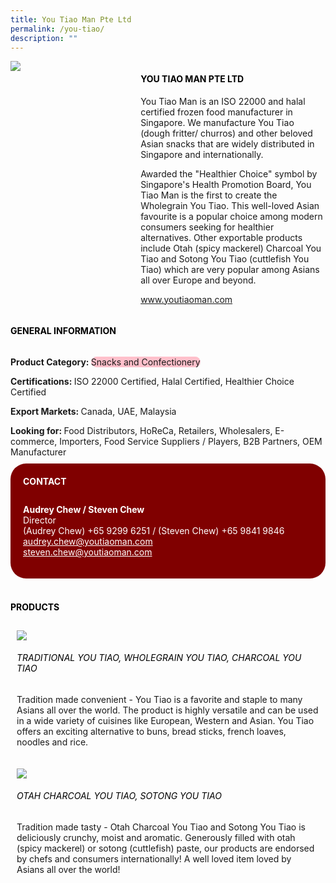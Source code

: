 ```yaml
--- 
title: You Tiao Man Pte Ltd 
permalink: /you-tiao/ 
description: ""
---
```


<div class="flex-paragraph"> 
<div class="flex-container" style="display: flex; flex-wrap: wrap;"> 
<div class="card sgds" style="flex: 1 1 40%; display: block;"> 
<img src="https://drive.google.com/u/0/uc?id=1vUNpnwkMMfmvmbWrsynw74UKSRWrpzmI&export=download"> 
</div> 
<div class="card-sgds" style="flex: 1 1 58%; display: block; margin-left: 3px"> 
<h4 style="text-transform: uppercase; color: black;">
<b>You Tiao Man Pte Ltd
</b>
</h4> 
<p>You Tiao Man is an ISO 22000 and halal certified frozen food manufacturer in Singapore. We manufacture You Tiao (dough fritter/ churros) and other beloved Asian snacks that are widely distributed in Singapore and internationally.
</p> 
<p>Awarded the "Healthier Choice" symbol by Singapore's Health Promotion Board, You Tiao Man is the first to create the Wholegrain You Tiao. This well-loved Asian favourite is a popular choice among modern consumers seeking for healthier alternatives. Other exportable products include Otah (spicy mackerel) Charcoal You Tiao and Sotong You Tiao (cuttlefish You Tiao) which are very popular among Asians all over Europe and beyond.
</p> 
<p>
<a href="https://www.youtiaoman.com" target="_blank">www.youtiaoman.com
</a>
</p> 
</div> 
</div> 
</div> 
<h4 style="text-transform: uppercase; color: black;"> 
<b>General Information
</b> 
</h4> 
<div class="flex-container" style="display: flex; flex-wrap: wrap;"> 
<div class="card sgds" style="flex: 1 1 65%; display: block; align-self: stretch"> 
<div class="flex-paragraph"> 
<p> 
<b>Product Category: 
</b> 
<span style=" background-color: pink; border-radius: 10px;">Snacks and Confectionery
</span> 
</p> 
<p> 
<b>Certifications: 
</b>ISO 22000 Certified, Halal Certified, Healthier Choice Certified 
</p> 
<p> 
<b>Export Markets: 
</b>Canada, UAE, Malaysia 
</p> 
<p style="margin-bottom: 10px;"> 
<b>Looking for: 
</b>Food Distributors, HoReCa, Retailers, Wholesalers, E-commerce, Importers, Food Service Suppliers / Players, B2B Partners, OEM Manufacturer 
</p> 
</div> 
</div> 
<div class="card sgds" style="flex: 1 1 35%; padding: 10px; display: block; background-color: maroon; border-radius: 25px; align-self: center;"> 
<h4 style="color: white; margin-top: 10px; margin-left: 10px;">CONTACT
</h4> 
<div class="flex-paragraph"> 
<p style="padding: 10px; color: white;"> 
<b>Audrey Chew / Steven Chew
</b> 
<br>Director
<br>(Audrey Chew) +65 9299 6251 / (Steven Chew) +65 9841 9846
<br> 
<a href="mailto:audrey.chew@youtiaoman.com" style="color: white;">audrey.chew@youtiaoman.com
</a>
<br> 
<a href="mailto:steven.chew@youtiaoman.com" style="color: white;">steven.chew@youtiaoman.com
</a> 
</p> 
</div> 
</div> 
</div> 
<br> 
<h4 style="text-transform: uppercase; color: black;"> 
<b>Products
</b> 
</h4> 
<div style="display: flex; flex-wrap: wrap;"> 
<div class="card sgds" style="flex: 1 1 47%; margin: 10px; display: block;"> 
<div class="flex-image" style="display: block;"> 
<img src="https://drive.google.com/u/0/uc?id=1Ch0aC890FT4UtHnPT7sh9Zo6FW02dBdX&export=download"> 
</div> 
<div class="flex-paragraph"> 
<h6 style="text-transform: uppercase; color: black;">Traditional You Tiao, Wholegrain You Tiao, Charcoal You Tiao
</h6> 
<p>Tradition made convenient - You Tiao is a favorite and staple to many Asians all over the world. The product is highly versatile and can be used in a wide variety of cuisines like European, Western and Asian. You Tiao offers an exciting alternative to buns, bread sticks, french loaves, noodles and rice.
</p> 
</div> 
</div> 
<div class="card sgds" style="flex: 1 1 47%; margin: 10px; display: block;"> 
<div class="flex-image" style="display: block;"> 
<img src="https://drive.google.com/u/0/uc?id=1lMBFenNmaI5ERu1fGKy7tkb8dMkWa9g8&export=download"> 
</div> 
<div class="flex-paragraph"> 
<h6 style="text-transform: uppercase; color: black;">Otah Charcoal You Tiao, Sotong You Tiao
</h6> 
<p>Tradition made tasty - Otah Charcoal You Tiao and Sotong You Tiao is deliciously crunchy, moist and aromatic. Generously filled with otah (spicy mackerel) or sotong (cuttlefish) paste, our products are endorsed by chefs and consumers internationally! A well loved item loved by Asians all over the world!
</p> 
</div> 
</div> 
</div>